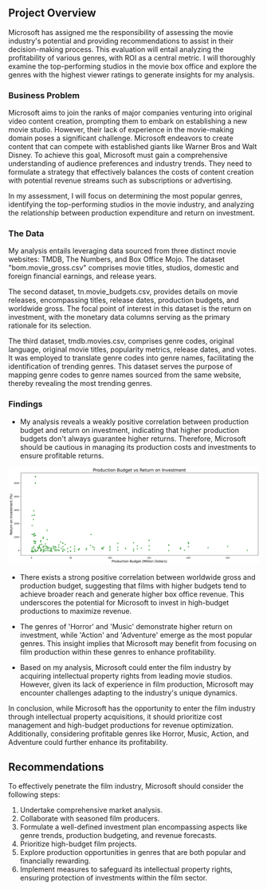 ## Project Overview
Microsoft has assigned me the responsibility of assessing the movie industry's potential and providing recommendations to assist in their decision-making process. This evaluation will entail analyzing the profitability of various genres, with ROI as a central metric. I will thoroughly examine the top-performing studios in the movie box office and explore the genres with the highest viewer ratings to generate insights for my analysis.

### Business Problem
Microsoft aims to join the ranks of major companies venturing into original video content creation, prompting them to embark on establishing a new movie studio. However, their lack of experience in the movie-making domain poses a significant challenge. Microsoft endeavors to create content that can compete with established giants like Warner Bros and Walt Disney. To achieve this goal, Microsoft must gain a comprehensive understanding of audience preferences and industry trends. They need to formulate a strategy that effectively balances the costs of content creation with potential revenue streams such as subscriptions or advertising.

In my assessment, I will focus on determining the most popular genres, identifying the top-performing studios in the movie industry, and analyzing the relationship between production expenditure and return on investment.

### The Data
My analysis entails leveraging data sourced from three distinct movie websites: TMDB, The Numbers, and Box Office Mojo. The dataset "bom.movie_gross.csv" comprises movie titles, studios, domestic and foreign financial earnings, and release years.

The second dataset, tn.movie_budgets.csv, provides details on movie releases, encompassing titles, release dates, production budgets, and worldwide gross. The focal point of interest in this dataset is the return on investment, with the monetary data columns serving as the primary rationale for its selection.

The third dataset, tmdb.movies.csv, comprises genre codes, original language, original movie titles, popularity metrics, release dates, and votes. It was employed to translate genre codes into genre names, facilitating the identification of trending genres. This dataset serves the purpose of mapping genre codes to genre names sourced from the same website, thereby revealing the most trending genres.


### Findings
* My analysis reveals a weakly positive correlation between production budget and return on investment, indicating that higher production budgets don't always guarantee higher returns. Therefore, Microsoft should be cautious in managing its production costs and investments to ensure profitable returns.

![Production Budget vs ROI](Output.png)

* There exists a strong positive correlation between worldwide gross and production budget, suggesting that films with higher budgets tend to achieve broader reach and generate higher box office revenue. This underscores the potential for Microsoft to invest in high-budget productions to maximize revenue.

* The genres of 'Horror' and 'Music' demonstrate higher return on investment, while 'Action' and 'Adventure' emerge as the most popular genres. This insight implies that Microsoft may benefit from focusing on film production within these genres to enhance profitability.

* Based on my analysis, Microsoft could enter the film industry by acquiring intellectual property rights from leading movie studios. However, given its lack of experience in film production, Microsoft may encounter challenges adapting to the industry's unique dynamics.

In conclusion, while Microsoft has the opportunity to enter the film industry through intellectual property acquisitions, it should prioritize cost management and high-budget productions for revenue optimization. Additionally, considering profitable genres like Horror, Music, Action, and Adventure could further enhance its profitability.

## Recommendations
To effectively penetrate the film industry, Microsoft should consider the following steps:
1. Undertake comprehensive market analysis.
2. Collaborate with seasoned film producers.
3. Formulate a well-defined investment plan encompassing aspects like genre trends, production budgeting, and revenue forecasts.
4. Prioritize high-budget film projects.
5. Explore production opportunities in genres that are both popular and financially rewarding.
6. Implement measures to safeguard its intellectual property rights, ensuring protection of investments within the film sector.